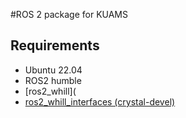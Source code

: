 #ROS 2 package for KUAMS

## Requirements
- Ubuntu 22.04 
- ROS2 humble
- [ros2_whill](
- [ros2_whill_interfaces (crystal-devel)](https://github.com/WHILL/ros2_whill_interfaces)